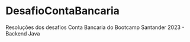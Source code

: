 # DesafioContaBancaria
Resoluções dos desafios Conta Bancaria do Bootcamp Santander 2023 - Backend Java

